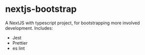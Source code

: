 # nextjs-bootstrap

A NextJS with typescript project, for bootstrapping more involved development.  Includes:
 - Jest
 - Prettier
 - es lint
